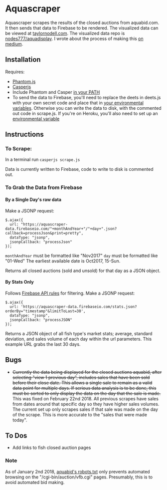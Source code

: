 # Aquascraper

Aquascraper scrapes the results of the closed auctions from aquabid.com. It then sends that data to Firebase to be rendered. The visualized data can be viewed at [taylornodell.com](taylornodell.com/aquadisplay). The visualized data repo is [nodes777/aquadisplay](https://github.com/nodes777/aquadisplay). I wrote about the process of making this [on medium](https://medium.com/@Tnodes/all-i-wanted-to-do-is-scrape-in-javascript-c329c8e757e3).

## Installation
Requires:
* [Phantom.js](http://phantomjs.org/)
* [Casperjs](http://casperjs.org/)
* Include Phantom and Casper [in your PATH](https://stackoverflow.com/questions/14894311/installing-casperjs-on-windows-how-to-do-it-correctly)
* To send the data to Firebase, you'll need to replace the deets in deets.js with your own secret code and place that in [your environmental variables](https://kb.wisc.edu/cae/page.php?id=24500). Otherwise you can write the data to disk, with the commented out code in scrape.js. If you're on Heroku, you'll also need to set up an [environmental variable](https://devcenter.heroku.com/articles/config-vars)


## Instructions
### To Scrape:
In a terminal run
`casperjs scrape.js`

Data is currently written to Firebase, code to write to disk is commented out.

### To Grab the Data from Firebase
#### By a Single Day's raw data
Make a JSONP request:

```
$.ajax({
  url: "https://aquascraper-data.firebaseio.com/"+monthAndYear+"/"+day+".json?callback=processJson&print=pretty",
  dataType: "jsonp",
  jsonpCallback: "processJson"
});
```
`monthAndYear` must be formatted like "Nov2017"
`day` must be formatted like "01-Wed"
The earliest available date is Oct2017, 15-Sun.

Returns all closed auctions (sold and unsold) for that day as a JSON object.

#### By Stats Only
Follows [Firebase API rules](https://firebase.google.com/docs/database/rest/retrieve-data) for filtering.
Make a JSONP request:

```
$.ajax({
  url: 'https://aquascraper-data.firebaseio.com/stats.json?orderBy="timestamp"&limitToLast=30',
  dataType: "jsonp",
  jsonpCallback: "processJSON"
});
```

Returns a JSON object of all fish type's market stats; average, standard deviation, and sales volume of each day within the url parameters. This example URL grabs the last 30 days.

## Bugs

* ~~Currently the data being displayed for the closed auctions aquabid, after selecting "view 1 previous day", includes sales that have been sold before their close date. This allows a single sale to remain as a valid data point for multiple days. If serious data analysis is to be done, this must be sorted to only display the data on the day that the sale is made.~~ This was fixed on February 22nd 2018. All previous scrapes have sales from dates around that specific day so they have higher sales volumes. The current set up only scrapes sales if that sale was made on the day of the scrape. This is more accurate to the "sales that were made today".

## To Dos
* Add links to fish closed auction pages

### Note
As of January 2nd 2018, [aquabid's robots.txt](http://www.aquabid.com/robots.txt) only prevents automated browsing on the "/cgi-bin/auction/vfb.cgi" pages. Presumably, this is to avoid automated bid making.